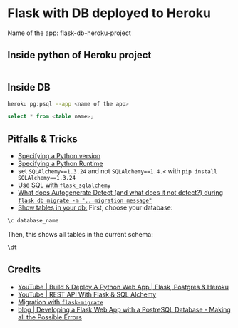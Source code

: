 # Flask with DB deployed to Heroku

Name of the app: flask-db-heroku-project

## Inside python of Heroku project

```bash

```

## Inside DB

```bash
heroku pg:psql --app <name of the app>
```

```sql
select * from <table name>;
```

## Pitfalls & Tricks

- [Specifying a Python version](https://devcenter.heroku.com/articles/python-support#specifying-a-python-version)
- [Specifying a Python Runtime](https://devcenter.heroku.com/articles/python-runtimes)
- set `SQLAlchemy==1.3.24` and not `SQLAlchemy==1.4.<`  with `pip install SQLAlchemy==1.3.24`
- [Use SQL with `flask_sqlalchemy`](https://stackoverflow.com/a/22084672/13993545)
- [What does Autogenerate Detect (and what does it not detect?) during `flask db migrate -m "...migration message"`](https://alembic.sqlalchemy.org/en/latest/autogenerate.html#what-does-autogenerate-detect-and-what-does-it-not-detect)
- [Show tables in your db:](https://stackoverflow.com/a/769706/13993545)
First, choose your database:
```bash
\c database_name
```
Then, this shows all tables in the current schema:
```bash
\dt
```

## Credits

- [YouTube | Build & Deploy A Python Web App | Flask, Postgres & Heroku](https://www.youtube.com/watch?v=w25ea_I89iM&t=302s)
- [YouTube | REST API With Flask & SQL Alchemy](https://www.youtube.com/watch?v=PTZiDnuC86g)
- [Migration with `flask-migrate`](https://flask-migrate.readthedocs.io/en/latest/)
- [blog | Developing a Flask Web App with a PostreSQL Database - Making all the Possible Errors](https://blog.theodo.com/2017/03/developping-a-flask-web-app-with-a-postresql-database-making-all-the-possible-errors/)
